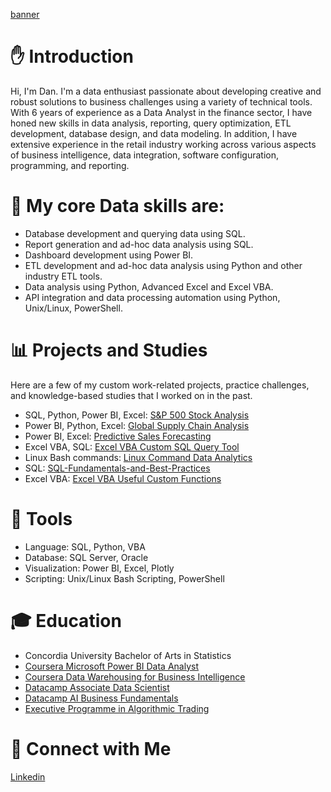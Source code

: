 [banner](https://github.com/danvuk567/danvuk567/blob/main/images/github_banner.jpg?raw=true)

# ✋ Introduction

Hi, I'm Dan. I'm a data enthusiast passionate about developing creative and robust solutions to business challenges using a variety of technical tools. With 6 years of experience as a Data Analyst in the finance sector, I have honed new skills in data analysis, reporting, query optimization, ETL development, database design, and data modeling. In addition, I have extensive experience in the retail industry working across various aspects of business intelligence, data integration, software configuration, programming, and reporting. 

# 🔨 My core Data skills are:

* Database development and querying data using SQL.
* Report generation and ad-hoc data analysis using SQL.
* Dashboard development using Power BI.
* ETL development and ad-hoc data analysis using Python and other industry ETL tools.
* Data analysis using Python, Advanced Excel and Excel VBA.
* API integration and data processing automation using Python, Unix/Linux, PowerShell.

# 📊 Projects and Studies

Here are a few of my custom work-related projects, practice challenges, and knowledge-based studies that I worked on in the past.

* SQL, Python, Power BI, Excel: [S&P 500 Stock Analysis](https://github.com/danvuk567/SP500-Stock-Analysis)
* Power BI, Python, Excel: [Global Supply Chain Analysis](https://github.com/danvuk567/Global-Supply-Chain-Analysis)
* Power BI, Excel: [Predictive Sales Forecasting](https://github.com/danvuk567/Predictive-Sales-Forecasting)
* Excel VBA, SQL: [Excel VBA Custom SQL Query Tool](https://github.com/danvuk567/Excel_VBA-Custom-SQL-Query-Tool)
* Linux Bash commands: [Linux Command Data Analytics](https://github.com/danvuk567/Linux-Command-Data-Analytics)
* SQL: [SQL-Fundamentals-and-Best-Practices](https://github.com/danvuk567/SQL-Fundamentals-and-Best-Practices)
* Excel VBA: [Excel VBA Useful Custom Functions](https://github.com/danvuk567/Excel_VBA-Useful-Custom-Functions)

# 🔧 Tools

* Language: SQL, Python, VBA
* Database: SQL Server, Oracle
* Visualization: Power BI, Excel, Plotly
* Scripting: Unix/Linux Bash Scripting, PowerShell

# 🎓 Education

* Concordia University Bachelor of Arts in Statistics
* [Coursera Microsoft Power BI Data Analyst](https://www.coursera.org/account/accomplishments/specialization/certificate/N9DA5MVENNXH)
* [Coursera Data Warehousing for Business Intelligence](https://www.coursera.org/account/accomplishments/specialization/FJ7WBPQJJZL8)
* [Datacamp Associate Data Scientist](https://www.datacamp.com/completed/statement-of-accomplishment/track/5b8c8647048f9150e6ce597a98544a9ecb6009e3)
* [Datacamp AI Business Fundamentals](https://www.datacamp.com/completed/statement-of-accomplishment/track/dbc64a8fcb55c097ea31f7e396dd1f19864c4e2c)
* [Executive Programme in Algorithmic Trading](https://www.credential.net/daf2b3eb-8485-415d-94c7-19264059a51a#gs.gsa1g1)

# 🤝 Connect with Me

[Linkedin](https://www.linkedin.com/in/danvukota/)

  

